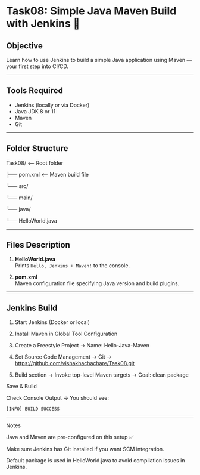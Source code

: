 # Task08: Simple Java Maven Build with Jenkins 🚀

## Objective
Learn how to use Jenkins to build a simple Java application using Maven — your first step into CI/CD.

---

## Tools Required
- Jenkins (locally or via Docker)
- Java JDK 8 or 11
- Maven
- Git

---

## Folder Structure

Task08/ <-- Root folder

├── pom.xml <-- Maven build file

└── src/

└── main/

└── java/

└── HelloWorld.java

---


## Files Description
1. **HelloWorld.java**  
   Prints `Hello, Jenkins + Maven!` to the console.

2. **pom.xml**  
   Maven configuration file specifying Java version and build plugins.

---

## Jenkins Build

1. Start Jenkins (Docker or local)

2. Install Maven in Global Tool Configuration

3. Create a Freestyle Project → Name: Hello-Java-Maven

4. Set Source Code Management → Git → https://github.com/vishakhachachare/Task08.git

5. Build section → Invoke top-level Maven targets → Goal: clean package

Save & Build

Check Console Output → You should see:

```
[INFO] BUILD SUCCESS
```

---

Notes

Java and Maven are pre-configured on this setup ✅

Make sure Jenkins has Git installed if you want SCM integration.

Default package is used in HelloWorld.java to avoid compilation issues in Jenkins.
